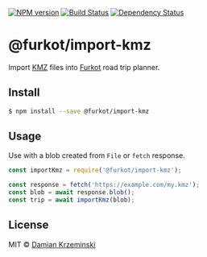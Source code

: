 [![NPM version][npm-image]][npm-url]
[![Build Status][build-image]][build-url]
[![Dependency Status][deps-image]][deps-url]

# @furkot/import-kmz

Import [KMZ] files into [Furkot] road trip planner.

## Install

```sh
$ npm install --save @furkot/import-kmz
```

## Usage

Use with a blob created from `File` or `fetch` response.

```js
const importKmz = require('@furkot/import-kmz');

const response = fetch('https://example.com/my.kmz');
const blob = await response.blob();
const trip = await importKmz(blob);
```

## License

MIT © [Damian Krzeminski](https://code42day.com)

[Furkot]: https://furkot.com
[KMZ]: https://developers.google.com/kml

[npm-image]: https://img.shields.io/npm/v/@furkot/import-kmz
[npm-url]: https://npmjs.org/package/@furkot/import-kmz

[build-url]: https://github.com/furkot/import-kmz/actions/workflows/check.yaml
[build-image]: https://img.shields.io/github/actions/workflow/status/furkot/import-kmz/check.yaml?branch=main

[deps-image]: https://img.shields.io/librariesio/release/npm/@furkot/import-kmz
[deps-url]: https://libraries.io/npm/@furkot%2Fimport-kmz
